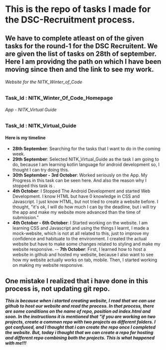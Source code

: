 # This is the repo of tasks I made for the DSC-Recruitment process.

## We have to complete atleast on of the given tasks for the round-1 for the DSC Recruitent. We are given the list of tasks on 28th of september. Here I am providng the path on which I have been moving since then and the link to see my work. 

###### _Website for the NITK_Winter_of_Code_
### Task_Id : NITK_Winter_Of_Code_Homepage 

###### _App - NITK_Virtual Guide_
### Task_Id : NITK_Virtual_Guide

#### Here is my timeline

- **28th September**: Searching for the tasks that I want to do in the coming week.
- **29th September**: Selected NITK_Virtual_Guide as the task I am going to do, because I am learning kotlin language for android development so, I thought I can try doing this.
- **30th September - 3rd October**: Worked seriously on the App. My Progress in this task can be seen here. And also the reason why I stopped this task is .
- **4th October**: I Stopped The Android Development and started Web Development. I know HTML but have 0 knowledge in CSS and Javascript. I just know HTML, but not tried to create a website before. I thought, "it's ok, I will do how much I can by the deadline, but i will try the app and make my website more advanced than the time of submission."
- **4th October - 6th October**: I Started working on the website. I am learning CSS and Javascript and using the things I learnt, I made a mock-website, which is not at all related to this, just to improve my confidence and habituate to the environment. I created the actual website but have to make some changes related to styling and make my website responsive.
-- **7th October**: First, I learned how to host a website in github and hosted my website, because I also want to see how my website actually works on tab, mobile. Then, I started working on making my website responsive.

## One mistake I realized that i have done in this process is, not updating git repo.
***This is because when i started creating website, I read that we can use github to host our website and read the process. In that process, there are some conditions on the name of repo, position od index.html and soon. In the instructions it is mentioned that "if you are working on two projects, create a common repo with two projects as different folders. I got confused, and I thought that i can create the repo once I completed the website. But, today i thought that we can create a repo for hosting and different repo combining both the projects. This is what happened with me!!!***
